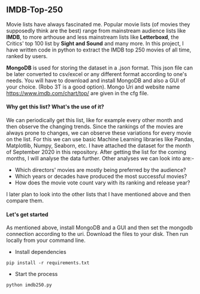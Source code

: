 ## IMDB-Top-250

Movie lists have always fascinated me. Popular movie lists (of movies they supposedly think are the best) range from mainstream audience lists like **IMDB**, to more arthouse and less mainstream lists like **Letterboxd**, the Critics' top 100 list by **Sight and Sound** and many more. In this project, I have written code in python to extract the IMDB top 250 movies of all time, ranked by users. 

**MongoDB** is used for storing the dataset in a .json format. This json file can be later converted to csv/excel or any different format according to one's needs. You will have to download and install MongoDB and also a GUI of your choice. (Robo 3T is a good option). Mongo Uri and website name https://www.imdb.com/chart/top/ are given in the cfg file.

#### Why get this list? What's the use of it?

We can periodically get this list, like for example every other month and then observe the changing trends. Since the rankings of the movies are always prone to changes, we can observe these variations for every movie on the list. For this we can use basic Machine Learning libraries like Pandas, Matplotlib, Numpy, Seaborn, etc. I have attached the dataset for the month of September 2020 in this repository. After getting the list for the coming months, I will analyse the data further.
Other analyses we can look into are:-
- Which directors' movies are mostly being preferred by the audience?
- Which years or decades have produced the most successful movies?
- How does the movie vote count vary with its ranking and release year?

I later plan to look into the other lists that I have mentioned above and then compare them.

#### Let's get started

As mentioned above, install MongoDB and a GUI and then set the mongodb connection according to the uri. Download the files to your disk. Then run locally from your command line.

- Install dependencies

```
pip install -r requirements.txt
```                               

- Start the process

```
python imdb250.py
```
